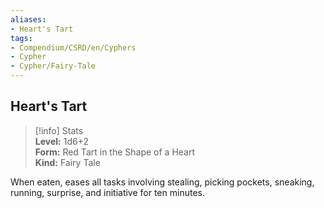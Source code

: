 ```yaml
---
aliases:
- Heart's Tart
tags:
- Compendium/CSRD/en/Cyphers
- Cypher
- Cypher/Fairy-Tale
---
```


  
## Heart's Tart  
>[!info] Stats  
> **Level:** 1d6+2  
> **Form:** Red Tart in the Shape of a Heart  
> **Kind:** Fairy Tale
  
When eaten, eases all tasks involving stealing, picking pockets, sneaking, running, surprise, and initiative for ten minutes.